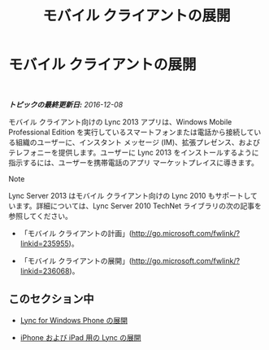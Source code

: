 ﻿---
title: モバイル クライアントの展開
TOCTitle: モバイル クライアントの展開
ms:assetid: f6e237f8-f38c-4812-8fd8-c5202e7c4045
ms:mtpsurl: https://technet.microsoft.com/ja-jp/library/Hh691005(v=OCS.15)
ms:contentKeyID: 48274156
ms.date: 12/10/2016
mtps_version: v=OCS.15
ms.translationtype: HT
---

# モバイル クライアントの展開

 

_**トピックの最終更新日:** 2016-12-08_

モバイル クライアント向けの Lync 2013 アプリは、Windows Mobile Professional Edition を実行しているスマートフォンまたは電話から接続している組織のユーザーに、インスタント メッセージ (IM)、拡張プレゼンス、およびテレフォニーを提供します。ユーザーに Lync 2013 をインストールするように指示するには、ユーザーを携帯電話のアプリ マーケットプレイスに導きます。

> [!NOTE]  
> Lync Server 2013 はモバイル クライアント向けの Lync 2010 もサポートしています。詳細については、Lync Server 2010 TechNet ライブラリの次の記事を参照してください。
> <ul><li><p>「モバイル クライアントの計画」(<a href="http://go.microsoft.com/fwlink/?linkid=235955" class="uri">http://go.microsoft.com/fwlink/?linkid=235955</a>)。</p></li>
> <li><p>「モバイル クライアントの展開」(<a href="http://go.microsoft.com/fwlink/?linkid=236068" class="uri">http://go.microsoft.com/fwlink/?linkid=236068</a>)。</p></li></ul>


## このセクション中

  - [Lync for Windows Phone の展開](lync-server-2013-deploying-lync-for-windows-phone.md)

  - [iPhone および iPad 用の Lync の展開](lync-server-2013-deploying-lync-for-iphone-and-ipad.md)

